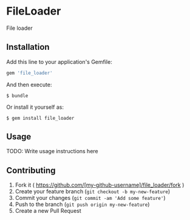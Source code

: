 # FileLoader

File loader

## Installation

Add this line to your application's Gemfile:

```ruby
gem 'file_loader'
```

And then execute:

    $ bundle

Or install it yourself as:

    $ gem install file_loader

## Usage

TODO: Write usage instructions here

## Contributing

1. Fork it ( https://github.com/[my-github-username]/file_loader/fork )
2. Create your feature branch (`git checkout -b my-new-feature`)
3. Commit your changes (`git commit -am 'Add some feature'`)
4. Push to the branch (`git push origin my-new-feature`)
5. Create a new Pull Request
